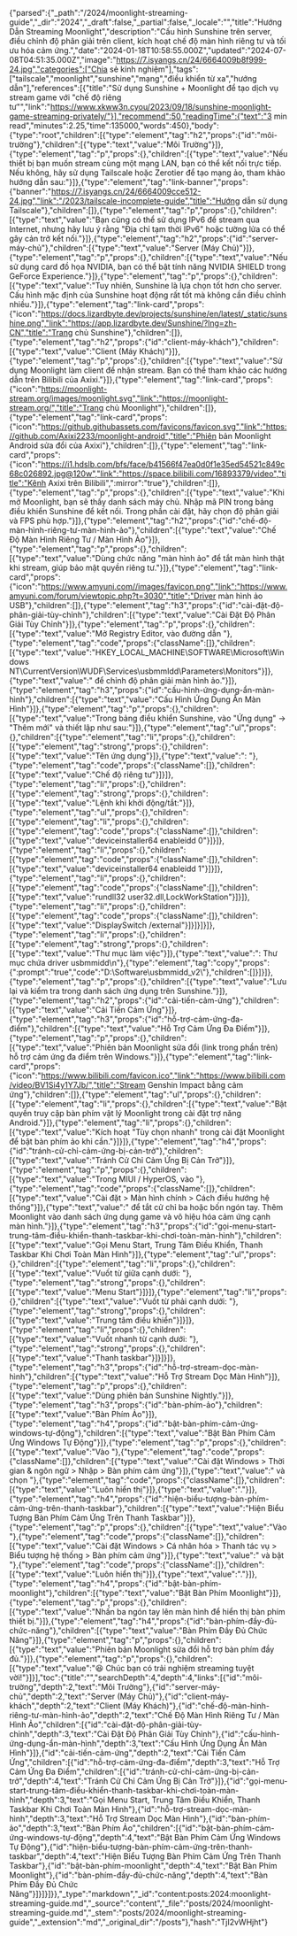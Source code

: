 {"parsed":{"_path":"/2024/moonlight-streaming-guide","_dir":"2024","_draft":false,"_partial":false,"_locale":"","title":"Hướng Dẫn Streaming Moonlight","description":"Cấu hình Sunshine trên server, điều chỉnh độ phân giải trên client, kích hoạt chế độ màn hình riêng tư và tối ưu hóa cảm ứng.","date":"2024-01-18T10:58:55.000Z","updated":"2024-07-08T04:51:35.000Z","image":"https://7.isyangs.cn/24/6664009b8f999-24.jpg","categories":["Chia sẻ kinh nghiệm"],"tags":["tailscale","moonlight","sunshine","mạng","điều khiển từ xa","hướng dẫn"],"references":[{"title":"Sử dụng Sunshine + Moonlight để tạo dịch vụ stream game với \"chế độ riêng tư\"","link":"https://www.xkww3n.cyou/2023/09/18/sunshine-moonlight-game-streaming-privately/"}],"recommend":50,"readingTime":{"text":"3 min read","minutes":2.25,"time":135000,"words":450},"body":{"type":"root","children":[{"type":"element","tag":"h2","props":{"id":"môi-trường"},"children":[{"type":"text","value":"Môi Trường"}]},{"type":"element","tag":"p","props":{},"children":[{"type":"text","value":"Nếu thiết bị bạn muốn stream cùng một mạng LAN, bạn có thể kết nối trực tiếp. Nếu không, hãy sử dụng Tailscale hoặc Zerotier để tạo mạng ảo, tham khảo hướng dẫn sau:"}]},{"type":"element","tag":"link-banner","props":{"banner":"https://7.isyangs.cn/24/6664009cce512-24.jpg","link":"/2023/tailscale-incomplete-guide","title":"Hướng dẫn sử dụng Tailscale"},"children":[]},{"type":"element","tag":"p","props":{},"children":[{"type":"text","value":"Bạn cũng có thể sử dụng IPv6 để stream qua Internet, nhưng hãy lưu ý rằng \"Địa chỉ tạm thời IPv6\" hoặc tường lửa có thể gây cản trở kết nối."}]},{"type":"element","tag":"h2","props":{"id":"server-máy-chủ"},"children":[{"type":"text","value":"Server (Máy Chủ)"}]},{"type":"element","tag":"p","props":{},"children":[{"type":"text","value":"Nếu sử dụng card đồ họa NVIDIA, bạn có thể bật tính năng NVIDIA SHIELD trong GeForce Experience."}]},{"type":"element","tag":"p","props":{},"children":[{"type":"text","value":"Tuy nhiên, Sunshine là lựa chọn tốt hơn cho server. Cấu hình mặc định của Sunshine hoạt động rất tốt mà không cần điều chỉnh nhiều."}]},{"type":"element","tag":"link-card","props":{"icon":"https://docs.lizardbyte.dev/projects/sunshine/en/latest/_static/sunshine.png","link":"https://app.lizardbyte.dev/Sunshine/?lng=zh-CN","title":"Trang chủ Sunshine"},"children":[]},{"type":"element","tag":"h2","props":{"id":"client-máy-khách"},"children":[{"type":"text","value":"Client (Máy Khách)"}]},{"type":"element","tag":"p","props":{},"children":[{"type":"text","value":"Sử dụng Moonlight làm client để nhận stream. Bạn có thể tham khảo các hướng dẫn trên Bilibili của Axixi."}]},{"type":"element","tag":"link-card","props":{"icon":"https://moonlight-stream.org/images/moonlight.svg","link":"https://moonlight-stream.org/","title":"Trang chủ Moonlight"},"children":[]},{"type":"element","tag":"link-card","props":{"icon":"https://github.githubassets.com/favicons/favicon.svg","link":"https://github.com/Axixi2233/moonlight-android","title":"Phiên bản Moonlight Android sửa đổi của Axixi"},"children":[]},{"type":"element","tag":"link-card","props":{"icon":"https://i1.hdslb.com/bfs/face/b41566f47ea0d0f1e35ed54521c849c68c026892.jpg@120w","link":"https://space.bilibili.com/16893379/video","title":"Kênh Axixi trên Bilibili",":mirror":"true"},"children":[]},{"type":"element","tag":"p","props":{},"children":[{"type":"text","value":"Khi mở Moonlight, bạn sẽ thấy danh sách máy chủ. Nhập mã PIN trong bảng điều khiển Sunshine để kết nối. Trong phần cài đặt, hãy chọn độ phân giải và FPS phù hợp."}]},{"type":"element","tag":"h2","props":{"id":"chế-độ-màn-hình-riêng-tư-màn-hình-ảo"},"children":[{"type":"text","value":"Chế Độ Màn Hình Riêng Tư / Màn Hình Ảo"}]},{"type":"element","tag":"p","props":{},"children":[{"type":"text","value":"Dùng chức năng \"màn hình ảo\" để tắt màn hình thật khi stream, giúp bảo mật quyền riêng tư."}]},{"type":"element","tag":"link-card","props":{"icon":"https://www.amyuni.com//images/favicon.png","link":"https://www.amyuni.com/forum/viewtopic.php?t=3030","title":"Driver màn hình ảo USB"},"children":[]},{"type":"element","tag":"h3","props":{"id":"cài-đặt-độ-phân-giải-tùy-chỉnh"},"children":[{"type":"text","value":"Cài Đặt Độ Phân Giải Tùy Chỉnh"}]},{"type":"element","tag":"p","props":{},"children":[{"type":"text","value":"Mở Registry Editor, vào đường dẫn "},{"type":"element","tag":"code","props":{"className":[]},"children":[{"type":"text","value":"HKEY_LOCAL_MACHINE\\SOFTWARE\\Microsoft\\Windows NT\\CurrentVersion\\WUDF\\Services\\usbmmIdd\\Parameters\\Monitors"}]},{"type":"text","value":" để chỉnh độ phân giải màn hình ảo."}]},{"type":"element","tag":"h3","props":{"id":"cấu-hình-ứng-dụng-ẩn-màn-hình"},"children":[{"type":"text","value":"Cấu Hình Ứng Dụng Ẩn Màn Hình"}]},{"type":"element","tag":"p","props":{},"children":[{"type":"text","value":"Trong bảng điều khiển Sunshine, vào \"Ứng dụng\" → \"Thêm mới\" và thiết lập như sau:"}]},{"type":"element","tag":"ul","props":{},"children":[{"type":"element","tag":"li","props":{},"children":[{"type":"element","tag":"strong","props":{},"children":[{"type":"text","value":"Tên ứng dụng"}]},{"type":"text","value":": "},{"type":"element","tag":"code","props":{"className":[]},"children":[{"type":"text","value":"Chế độ riêng tư"}]}]},{"type":"element","tag":"li","props":{},"children":[{"type":"element","tag":"strong","props":{},"children":[{"type":"text","value":"Lệnh khi khởi động/tắt:"}]},{"type":"element","tag":"ul","props":{},"children":[{"type":"element","tag":"li","props":{},"children":[{"type":"element","tag":"code","props":{"className":[]},"children":[{"type":"text","value":"deviceinstaller64 enableidd 0"}]}]},{"type":"element","tag":"li","props":{},"children":[{"type":"element","tag":"code","props":{"className":[]},"children":[{"type":"text","value":"deviceinstaller64 enableidd 1"}]}]},{"type":"element","tag":"li","props":{},"children":[{"type":"element","tag":"code","props":{"className":[]},"children":[{"type":"text","value":"rundll32 user32.dll,LockWorkStation"}]}]},{"type":"element","tag":"li","props":{},"children":[{"type":"element","tag":"code","props":{"className":[]},"children":[{"type":"text","value":"DisplaySwitch /external"}]}]}]}]},{"type":"element","tag":"li","props":{},"children":[{"type":"element","tag":"strong","props":{},"children":[{"type":"text","value":"Thư mục làm việc"}]},{"type":"text","value":": Thư mục chứa driver usbmmidd\n"},{"type":"element","tag":"copy","props":{":prompt":"true","code":"D:\\Software\\usbmmidd_v2\\"},"children":[]}]}]},{"type":"element","tag":"p","props":{},"children":[{"type":"text","value":"Lưu lại và kiểm tra trong danh sách ứng dụng trên Sunshine."}]},{"type":"element","tag":"h2","props":{"id":"cải-tiến-cảm-ứng"},"children":[{"type":"text","value":"Cải Tiến Cảm Ứng"}]},{"type":"element","tag":"h3","props":{"id":"hỗ-trợ-cảm-ứng-đa-điểm"},"children":[{"type":"text","value":"Hỗ Trợ Cảm Ứng Đa Điểm"}]},{"type":"element","tag":"p","props":{},"children":[{"type":"text","value":"Phiên bản Moonlight sửa đổi (link trong phần trên) hỗ trợ cảm ứng đa điểm trên Windows."}]},{"type":"element","tag":"link-card","props":{"icon":"https://www.bilibili.com/favicon.ico","link":"https://www.bilibili.com/video/BV1Si4y1Y7Jb/","title":"Stream Genshin Impact bằng cảm ứng"},"children":[]},{"type":"element","tag":"ul","props":{},"children":[{"type":"element","tag":"li","props":{},"children":[{"type":"text","value":"Bật quyền truy cập bàn phím vật lý Moonlight trong cài đặt trợ năng Android."}]},{"type":"element","tag":"li","props":{},"children":[{"type":"text","value":"Kích hoạt \"Tùy chọn nhanh\" trong cài đặt Moonlight để bật bàn phím ảo khi cần."}]}]},{"type":"element","tag":"h4","props":{"id":"tránh-cử-chỉ-cảm-ứng-bị-cản-trở"},"children":[{"type":"text","value":"Tránh Cử Chỉ Cảm Ứng Bị Cản Trở"}]},{"type":"element","tag":"p","props":{},"children":[{"type":"text","value":"Trong MIUI / HyperOS, vào "},{"type":"element","tag":"code","props":{"className":[]},"children":[{"type":"text","value":"Cài đặt > Màn hình chính > Cách điều hướng hệ thống"}]},{"type":"text","value":" để tắt cử chỉ ba hoặc bốn ngón tay. Thêm Moonlight vào danh sách ứng dụng game và vô hiệu hóa cảm ứng cạnh màn hình."}]},{"type":"element","tag":"h3","props":{"id":"gọi-menu-start-trung-tâm-điều-khiển-thanh-taskbar-khi-chơi-toàn-màn-hình"},"children":[{"type":"text","value":"Gọi Menu Start, Trung Tâm Điều Khiển, Thanh Taskbar Khi Chơi Toàn Màn Hình"}]},{"type":"element","tag":"ul","props":{},"children":[{"type":"element","tag":"li","props":{},"children":[{"type":"text","value":"Vuốt từ giữa cạnh dưới: "},{"type":"element","tag":"strong","props":{},"children":[{"type":"text","value":"Menu Start"}]}]},{"type":"element","tag":"li","props":{},"children":[{"type":"text","value":"Vuốt từ phải cạnh dưới: "},{"type":"element","tag":"strong","props":{},"children":[{"type":"text","value":"Trung tâm điều khiển"}]}]},{"type":"element","tag":"li","props":{},"children":[{"type":"text","value":"Vuốt nhanh từ cạnh dưới: "},{"type":"element","tag":"strong","props":{},"children":[{"type":"text","value":"Thanh taskbar"}]}]}]},{"type":"element","tag":"h3","props":{"id":"hỗ-trợ-stream-dọc-màn-hình"},"children":[{"type":"text","value":"Hỗ Trợ Stream Dọc Màn Hình"}]},{"type":"element","tag":"p","props":{},"children":[{"type":"text","value":"Dùng phiên bản Sunshine Nightly."}]},{"type":"element","tag":"h3","props":{"id":"bàn-phím-ảo"},"children":[{"type":"text","value":"Bàn Phím Ảo"}]},{"type":"element","tag":"h4","props":{"id":"bật-bàn-phím-cảm-ứng-windows-tự-động"},"children":[{"type":"text","value":"Bật Bàn Phím Cảm Ứng Windows Tự Động"}]},{"type":"element","tag":"p","props":{},"children":[{"type":"text","value":"Vào "},{"type":"element","tag":"code","props":{"className":[]},"children":[{"type":"text","value":"Cài đặt Windows > Thời gian & ngôn ngữ > Nhập > Bàn phím cảm ứng"}]},{"type":"text","value":" và chọn "},{"type":"element","tag":"code","props":{"className":[]},"children":[{"type":"text","value":"Luôn hiển thị"}]},{"type":"text","value":"."}]},{"type":"element","tag":"h4","props":{"id":"hiện-biểu-tượng-bàn-phím-cảm-ứng-trên-thanh-taskbar"},"children":[{"type":"text","value":"Hiện Biểu Tượng Bàn Phím Cảm Ứng Trên Thanh Taskbar"}]},{"type":"element","tag":"p","props":{},"children":[{"type":"text","value":"Vào "},{"type":"element","tag":"code","props":{"className":[]},"children":[{"type":"text","value":"Cài đặt Windows > Cá nhân hóa > Thanh tác vụ > Biểu tượng hệ thống > Bàn phím cảm ứng"}]},{"type":"text","value":" và bật "},{"type":"element","tag":"code","props":{"className":[]},"children":[{"type":"text","value":"Luôn hiển thị"}]},{"type":"text","value":"."}]},{"type":"element","tag":"h4","props":{"id":"bật-bàn-phím-moonlight"},"children":[{"type":"text","value":"Bật Bàn Phím Moonlight"}]},{"type":"element","tag":"p","props":{},"children":[{"type":"text","value":"Nhấn ba ngón tay lên màn hình để hiển thị bàn phím thiết bị."}]},{"type":"element","tag":"h4","props":{"id":"bàn-phím-đầy-đủ-chức-năng"},"children":[{"type":"text","value":"Bàn Phím Đầy Đủ Chức Năng"}]},{"type":"element","tag":"p","props":{},"children":[{"type":"text","value":"Phiên bản Moonlight sửa đổi hỗ trợ bàn phím đầy đủ."}]},{"type":"element","tag":"p","props":{},"children":[{"type":"text","value":"😆 Chúc bạn có trải nghiệm streaming tuyệt vời!"}]}],"toc":{"title":"","searchDepth":4,"depth":4,"links":[{"id":"môi-trường","depth":2,"text":"Môi Trường"},{"id":"server-máy-chủ","depth":2,"text":"Server (Máy Chủ)"},{"id":"client-máy-khách","depth":2,"text":"Client (Máy Khách)"},{"id":"chế-độ-màn-hình-riêng-tư-màn-hình-ảo","depth":2,"text":"Chế Độ Màn Hình Riêng Tư / Màn Hình Ảo","children":[{"id":"cài-đặt-độ-phân-giải-tùy-chỉnh","depth":3,"text":"Cài Đặt Độ Phân Giải Tùy Chỉnh"},{"id":"cấu-hình-ứng-dụng-ẩn-màn-hình","depth":3,"text":"Cấu Hình Ứng Dụng Ẩn Màn Hình"}]},{"id":"cải-tiến-cảm-ứng","depth":2,"text":"Cải Tiến Cảm Ứng","children":[{"id":"hỗ-trợ-cảm-ứng-đa-điểm","depth":3,"text":"Hỗ Trợ Cảm Ứng Đa Điểm","children":[{"id":"tránh-cử-chỉ-cảm-ứng-bị-cản-trở","depth":4,"text":"Tránh Cử Chỉ Cảm Ứng Bị Cản Trở"}]},{"id":"gọi-menu-start-trung-tâm-điều-khiển-thanh-taskbar-khi-chơi-toàn-màn-hình","depth":3,"text":"Gọi Menu Start, Trung Tâm Điều Khiển, Thanh Taskbar Khi Chơi Toàn Màn Hình"},{"id":"hỗ-trợ-stream-dọc-màn-hình","depth":3,"text":"Hỗ Trợ Stream Dọc Màn Hình"},{"id":"bàn-phím-ảo","depth":3,"text":"Bàn Phím Ảo","children":[{"id":"bật-bàn-phím-cảm-ứng-windows-tự-động","depth":4,"text":"Bật Bàn Phím Cảm Ứng Windows Tự Động"},{"id":"hiện-biểu-tượng-bàn-phím-cảm-ứng-trên-thanh-taskbar","depth":4,"text":"Hiện Biểu Tượng Bàn Phím Cảm Ứng Trên Thanh Taskbar"},{"id":"bật-bàn-phím-moonlight","depth":4,"text":"Bật Bàn Phím Moonlight"},{"id":"bàn-phím-đầy-đủ-chức-năng","depth":4,"text":"Bàn Phím Đầy Đủ Chức Năng"}]}]}]}},"_type":"markdown","_id":"content:posts:2024:moonlight-streaming-guide.md","_source":"content","_file":"posts/2024/moonlight-streaming-guide.md","_stem":"posts/2024/moonlight-streaming-guide","_extension":"md","_original_dir":"/posts"},"hash":"TjI2vWHjht"}